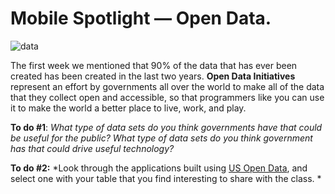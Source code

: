 # Mobile Spotlight — Open Data.

![data](http://cartodb.s3.amazonaws.com/tumblr/posts/nycbigapps.png)

The first week we mentioned that 90% of the data that has ever been created has been created in the last two years.  **Open Data Initiatives** represent an effort by governments all over the world to make all of the data that they collect open and accessible, so that programmers like you can use it to make the world a better place to live, work, and play.  

**To do #1**: *What type of data sets do you think governments have that could be useful for the public?  What type of data sets do you think government has that could drive useful technology?*


**To do #2:** *Look through the applications built using [US Open Data](https://www.data.gov/applications), and select one with your table that you find interesting to share with the class. * 
